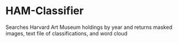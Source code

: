 # HAM-Classifier
Searches Harvard Art Museum holdings by year and returns masked images, text file of classifications, and word cloud
